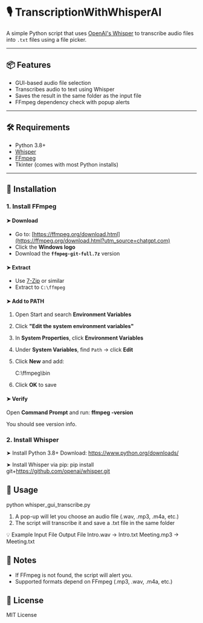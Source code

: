 # 🎙️ TranscriptionWithWhisperAI

A simple Python script that uses [OpenAI's Whisper](https://github.com/openai/whisper) to transcribe audio files into `.txt` files using a file picker.

---

## 📦 Features

- GUI-based audio file selection
- Transcribes audio to text using Whisper
- Saves the result in the same folder as the input file
- FFmpeg dependency check with popup alerts

---

## 🛠️ Requirements

- Python 3.8+
- [Whisper](https://github.com/openai/whisper)
- [FFmpeg](https://ffmpeg.org/)
- Tkinter (comes with most Python installs)

---

## 🧩 Installation

### 1. **Install FFmpeg**

#### ➤ Download

- Go to: [https://ffmpeg.org/download.html](https://ffmpeg.org/download.html?utm_source=chatgpt.com)
- Click the **Windows logo**
- Download the **`ffmpeg-git-full.7z`** version

#### ➤ Extract

- Use [7-Zip](https://www.7-zip.org/) or similar
- Extract to `C:\ffmpeg`

#### ➤ Add to PATH

1. Open Start and search **Environment Variables**
2. Click **"Edit the system environment variables"**
3. In **System Properties**, click **Environment Variables**
4. Under **System Variables**, find `Path` → click **Edit**
5. Click **New** and add:

   C:\ffmpeg\bin
6. Click **OK** to save

#### ➤ Verify

Open **Command Prompt** and run: **ffmpeg -version**

You should see version info.

### 2. Install Whisper
➤ Install Python 3.8+
Download: https://www.python.org/downloads/

➤ Install Whisper via pip: pip install git+https://github.com/openai/whisper.git

## 🚀 Usage
python whisper_gui_transcribe.py

1. A pop-up will let you choose an audio file (.wav, .mp3, .m4a, etc.)
2. The script will transcribe it and save a .txt file in the same folder

💡 Example
Input File	 Output File
Intro.wav	-> Intro.txt
Meeting.mp3	-> Meeting.txt

## 📌 Notes
- If FFmpeg is not found, the script will alert you.
- Supported formats depend on FFmpeg (.mp3, .wav, .m4a, etc.)

## 🧠 License
MIT License





